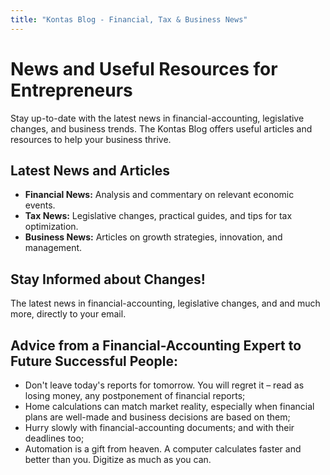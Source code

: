 ```yaml
---
title: "Kontas Blog - Financial, Tax & Business News"
---
```

<!-- Hreflang tags for SEO -->
<!--
<link rel="alternate" href="https://kontas.ro/en/blog/" hreflang="en-RO" />
<link rel="alternate" href="https://kontas.ro/blog/" hreflang="ro-RO" />
<link rel="alternate" href="https://kontas.ro/en/blog/" hreflang="x-default" />
-->

# News and Useful Resources for Entrepreneurs

Stay up-to-date with the latest news in financial-accounting, legislative changes, and business trends. The Kontas Blog offers useful articles and resources to help your business thrive.

## Latest News and Articles

*   **Financial News:** Analysis and commentary on relevant economic events.
*   **Tax News:** Legislative changes, practical guides, and tips for tax optimization.
*   **Business News:** Articles on growth strategies, innovation, and management.

## Stay Informed about Changes!

The latest news in financial-accounting, legislative changes, and and much more, directly to your email.

## Advice from a Financial-Accounting Expert to Future Successful People:

*   Don't leave today's reports for tomorrow. You will regret it – read as losing money, any postponement of financial reports;
*   Home calculations can match market reality, especially when financial plans are well-made and business decisions are based on them;
*   Hurry slowly with financial-accounting documents; and with their deadlines too;
*   Automation is a gift from heaven. A computer calculates faster and better than you. Digitize as much as you can.
